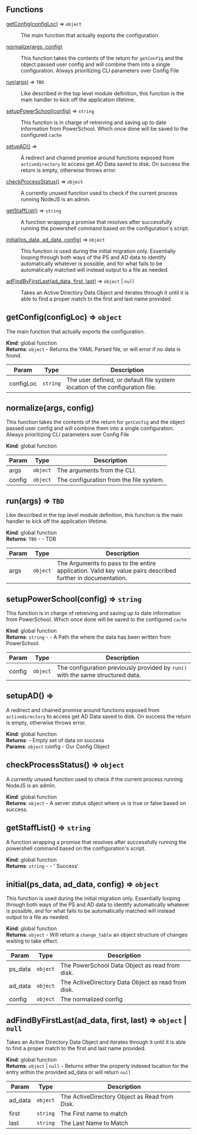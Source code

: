 ## Functions

<dl>
<dt><a href="#getConfig">getConfig(configLoc)</a> ⇒ <code>object</code></dt>
<dd><p>The main function that actually exports the configuration.</p>
</dd>
<dt><a href="#normalize">normalize(args, config)</a></dt>
<dd><p>This function takes the contents of the return for <code>getConfig</code> and the object
passed user config and will combine them into a single configuration.
Always prioritizing CLI parameters over Config File</p>
</dd>
<dt><a href="#run">run(args)</a> ⇒ <code>TBD</code></dt>
<dd><p>Like described in the top level module definition, this function is the
main handler to kick off the application lifetime.</p>
</dd>
<dt><a href="#setupPowerSchool">setupPowerSchool(config)</a> ⇒ <code>string</code></dt>
<dd><p>This function is in charge of retreiving and saving up to date information
from PowerSchool. Which once done will be saved to the configured <code>cache</code></p>
</dd>
<dt><a href="#setupAD">setupAD()</a> ⇒</dt>
<dd><p>A redirect and chained promise around functions exposed from <code>activedirectory</code>
to access get AD Data saved to disk. On success the return is empty, otherwise throws error.</p>
</dd>
<dt><a href="#checkProcessStatus">checkProcessStatus()</a> ⇒ <code>object</code></dt>
<dd><p>A currently unused function used to check if the current process running NodeJS is an admin.</p>
</dd>
<dt><a href="#getStaffList">getStaffList()</a> ⇒ <code>string</code></dt>
<dd><p>A function wrapping a promise that resolves after successfully running
the powershell command based on the configuration&#39;s script.</p>
</dd>
<dt><a href="#initial">initial(ps_data, ad_data, config)</a> ⇒ <code>object</code></dt>
<dd><p>This function is used during the initial migration only.
Essentially looping through both ways of the PS and AD data to identify
automatically whatever is possible, and for what fails to be automatically matched
will instead output to a file as needed.</p>
</dd>
<dt><a href="#adFindByFirstLast">adFindByFirstLast(ad_data, first, last)</a> ⇒ <code>object</code> | <code>null</code></dt>
<dd><p>Takes an Active Directory Data Object and iterates through it
until it is able to find a proper match to the first and last name provided.</p>
</dd>
</dl>

<a name="getConfig"></a>

## getConfig(configLoc) ⇒ <code>object</code>
The main function that actually exports the configuration.

**Kind**: global function  
**Returns**: <code>object</code> - Returns the YAML Parsed file, or will error if no data is found.  

| Param | Type | Description |
| --- | --- | --- |
| configLoc | <code>string</code> | The user defined, or default file system location of the configuration file. |

<a name="normalize"></a>

## normalize(args, config)
This function takes the contents of the return for `getConfig` and the object
passed user config and will combine them into a single configuration.
Always prioritizing CLI parameters over Config File

**Kind**: global function  

| Param | Type | Description |
| --- | --- | --- |
| args | <code>object</code> | The arguments from the CLI. |
| config | <code>object</code> | The configuration from the file system. |

<a name="run"></a>

## run(args) ⇒ <code>TBD</code>
Like described in the top level module definition, this function is the
main handler to kick off the application lifetime.

**Kind**: global function  
**Returns**: <code>TBD</code> - - TDB  

| Param | Type | Description |
| --- | --- | --- |
| args | <code>object</code> | The Arguments to pass to the entire application. Valid key value pairs described further in documentation. |

<a name="setupPowerSchool"></a>

## setupPowerSchool(config) ⇒ <code>string</code>
This function is in charge of retreiving and saving up to date information
from PowerSchool. Which once done will be saved to the configured `cache`

**Kind**: global function  
**Returns**: <code>string</code> - - A Path the where the data has been written from PowerSchool.  

| Param | Type | Description |
| --- | --- | --- |
| config | <code>object</code> | The configuration previously provided by `run()` with the same structured data. |

<a name="setupAD"></a>

## setupAD() ⇒
A redirect and chained promise around functions exposed from `activedirectory`
to access get AD Data saved to disk. On success the return is empty, otherwise throws error.

**Kind**: global function  
**Returns**: - Empty set of data on success  
**Params**: <code>object</code> config - Our Config Object  
<a name="checkProcessStatus"></a>

## checkProcessStatus() ⇒ <code>object</code>
A currently unused function used to check if the current process running NodeJS is an admin.

**Kind**: global function  
**Returns**: <code>object</code> - A server status object where `ok` is true or false based on success.  
<a name="getStaffList"></a>

## getStaffList() ⇒ <code>string</code>
A function wrapping a promise that resolves after successfully running
the powershell command based on the configuration's script.

**Kind**: global function  
**Returns**: <code>string</code> - - ' Success'  
<a name="initial"></a>

## initial(ps_data, ad_data, config) ⇒ <code>object</code>
This function is used during the initial migration only.
Essentially looping through both ways of the PS and AD data to identify
automatically whatever is possible, and for what fails to be automatically matched
will instead output to a file as needed.

**Kind**: global function  
**Returns**: <code>object</code> - Will return a `change_table` an object structure of changes
waiting to take effect.  

| Param | Type | Description |
| --- | --- | --- |
| ps_data | <code>object</code> | The PowerSchool Data Object as read from disk. |
| ad_data | <code>object</code> | The ActiveDirectory Data Object as read from disk. |
| config | <code>object</code> | The normalized config |

<a name="adFindByFirstLast"></a>

## adFindByFirstLast(ad_data, first, last) ⇒ <code>object</code> \| <code>null</code>
Takes an Active Directory Data Object and iterates through it
until it is able to find a proper match to the first and last name provided.

**Kind**: global function  
**Returns**: <code>object</code> \| <code>null</code> - Returns either the properly indexed location for the entry
within the provided ad_data or will return `null`  

| Param | Type | Description |
| --- | --- | --- |
| ad_data | <code>object</code> | The ActiveDirectory Object as Read from Disk. |
| first | <code>string</code> | The First name to match |
| last | <code>string</code> | The Last Name to Match |

